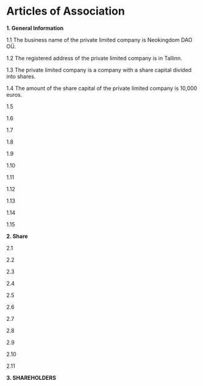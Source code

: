 # Articles of Association

**1. General Information**

1.1 The business name of the private limited company is Neokingdom DAO OÜ.

1.2 The registered address of the private limited company is in Tallinn.

1.3 The private limited company is a company with a share capital divided into shares.

1.4 The amount of the share capital of the private limited company is 10,000 euros.

1.5

1.6

1.7

1.8

1.9

1.10

1.11

1.12

1.13

1.14

1.15

**2. Share**

2.1

2.2

2.3

2.4

2.5

2.6

2.7

2.8

2.9

2.10

2.11

**3. SHAREHOLDERS**



